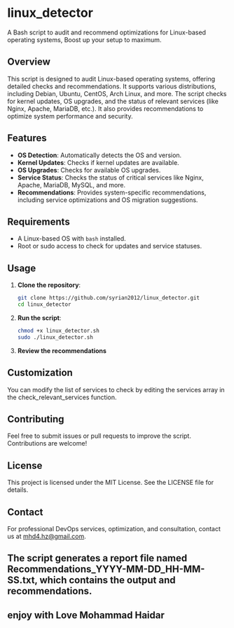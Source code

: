 # linux_detector
A Bash script to audit and recommend optimizations for Linux-based operating systems, Boost up your setup to maximum.

## Overview
This script is designed to audit Linux-based operating systems, offering detailed checks and recommendations. It supports various distributions, including Debian, Ubuntu, CentOS, Arch Linux, and more. The script checks for kernel updates, OS upgrades, and the status of relevant services (like Nginx, Apache, MariaDB, etc.). It also provides recommendations to optimize system performance and security.

## Features
- **OS Detection**: Automatically detects the OS and version.
- **Kernel Updates**: Checks if kernel updates are available.
- **OS Upgrades**: Checks for available OS upgrades.
- **Service Status**: Checks the status of critical services like Nginx, Apache, MariaDB, MySQL, and more.
- **Recommendations**: Provides system-specific recommendations, including service optimizations and OS migration suggestions.

## Requirements
- A Linux-based OS with `bash` installed.
- Root or sudo access to check for updates and service statuses.

## Usage

1. **Clone the repository**:
   ```bash
   git clone https://github.com/syrian2012/linux_detector.git
   cd linux_detector
   
2. **Run the script**:
   ```bash
   chmod +x linux_detector.sh
   sudo ./linux_detector.sh

3. **Review the recommendations**

## Customization
You can modify the list of services to check by editing the services array in the check_relevant_services function.

## Contributing
Feel free to submit issues or pull requests to improve the script. Contributions are welcome!

## License
This project is licensed under the MIT License. See the LICENSE file for details.

## Contact
For professional DevOps services, optimization, and consultation, contact us at mhd4.hz@gmail.com.

## The script generates a report file named Recommendations_YYYY-MM-DD_HH-MM-SS.txt, which contains the output and recommendations.

## enjoy with Love Mohammad Haidar
